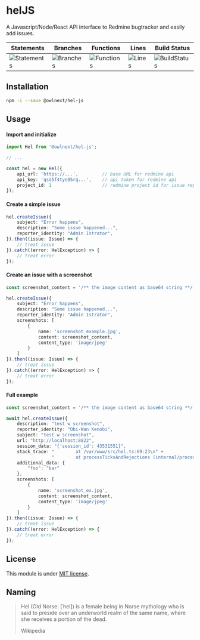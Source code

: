 # helJS
A Javascript/Node/React API interface to Redmine bugtracker and easily add issues.

| Statements                                    | Branches                                  | Functions                                   | Lines                               | Build Status                                    |
|-----------------------------------------------|-------------------------------------------|---------------------------------------------|-------------------------------------|-------------------------------------------------|
| ![Statements](https://img.shields.io/badge/Coverage-100%25-brightgreen.svg "Make me better!") | ![Branches](https://img.shields.io/badge/Coverage-100%25-brightgreen.svg "Make me better!") | ![Functions](https://img.shields.io/badge/Coverage-100%25-brightgreen.svg "Make me better!") | ![Lines](https://img.shields.io/badge/Coverage-100%25-brightgreen.svg "Make me better!") | ![BuildStatus](https://img.shields.io/badge/Build-Passing-brightgreen.svg "Building Status") |

## Installation
```bash
npm -i --save @owlnext/hel-js
```

## Usage

#### Import and initialize
```typescript
import Hel from '@owlnext/hel-js';

// ...

const hel = new Hel({
    api_url: 'https://...',         // base URL for redmine api
    api_key: 'qsd5f4tye85rq...',    // api token for redmine api
    project_id: 1                   // redmine project id for issue reporting
});

```

#### Create a simple issue
```typescript
hel.createIssue({
    subject: "Error happens",
    description: "Some issue happened...",
    reporter_identity: "Admin Istrator",
}).then((issue: Issue) => {
    // treat issue 
}).catch((error: HelException) => {
    // treat error
});
```

#### Create an issue with a screenshot
```typescript
const screenshot_content = '/** the image content as base64 string **/'

hel.createIssue({
    subject: "Error happens",
    description: "Some issue happened...",
    reporter_identity: "Admin Istrator",
    screenshots: [
        {
            name: 'screenshot_example.jpg',
            content: screenshot_content,
            content_type: 'image/jpeg'
        }
    ]
}).then((issue: Issue) => {
    // treat issue 
}).catch((error: HelException) => {
    // treat error
});
```

#### Full example
```typescript
const screenshot_content = '/** the image content as base64 string **/'

await hel.createIssue({
    description: "test w screenshot",
    reporter_identity: "Obi-Wan Kenobi",
    subject: "test w screenshot",
    url: "http://localhost:8822",
    session_data: "{'session_id': 43531551}",
    stack_trace: "        at /var/www/src/hel.ts:69:23\n" +
                 "        at processTicksAndRejections (internal/process/task_queues.js:95:5)\n",
    additional_data: {
        "foo": "bar"
    },
    screenshots: [
        {
            name: 'screenshot_ex.jpg',
            content: screenshot_content,
            content_type: 'image/jpeg'
        }
    ]
}).then((issue: Issue) => {
    // treat issue 
}).catch((error: HelException) => {
    // treat error
});
```

## License

This module is under [MIT license](./LICENSE.md).

## Naming

> Hel (Old Norse: [ˈhel]) is a female being in Norse mythology who is said to preside over an underworld realm of the same name, where she receives a portion of the dead. 
> 
> Wikipedia